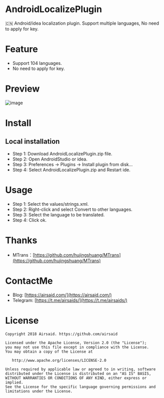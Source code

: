 # AndroidLocalizePlugin
:cn: Android/idea localization plugin. Support multiple languages, No need to apply for key.

# Feature
- Support 104 languages.
- No need to apply for key.

# Preview
![image](https://github.com/Airsaid/AndroidLocalizePlugin/blob/master/preview.gif)

# Install
## Local installation
- Step 1: Download AndroidLocalizePlugin.zip file.
- Step 2: Open AndroidStudio or idea.
- Step 3: Preferences -> Plugins -> Install plugin from disk...
- Step 4: Select AndroidLocalizePlugin.zip and Restart ide.

# Usage
- Step 1: Select the values/strings.xml.
- Step 2: Right-click and select Convert to other languages.
- Step 3: Select the language to be translated.
- Step 4: Click ok.

# Thanks
- MTrans：[https://github.com/hujingshuang/MTrans](https://github.com/hujingshuang/MTrans)

# ContactMe
- Blog: [https://airsaid.com/](https://airsaid.com/)
- Telegram: [https://t.me/airsaids/](https://t.me/airsaids/)

# License
```
Copyright 2018 Airsaid. https://github.com/airsaid

Licensed under the Apache License, Version 2.0 (the "License");
you may not use this file except in compliance with the License.
You may obtain a copy of the License at

   http://www.apache.org/licenses/LICENSE-2.0

Unless required by applicable law or agreed to in writing, software
distributed under the License is distributed on an "AS IS" BASIS,
WITHOUT WARRANTIES OR CONDITIONS OF ANY KIND, either express or implied.
See the License for the specific language governing permissions and
limitations under the License.
```

